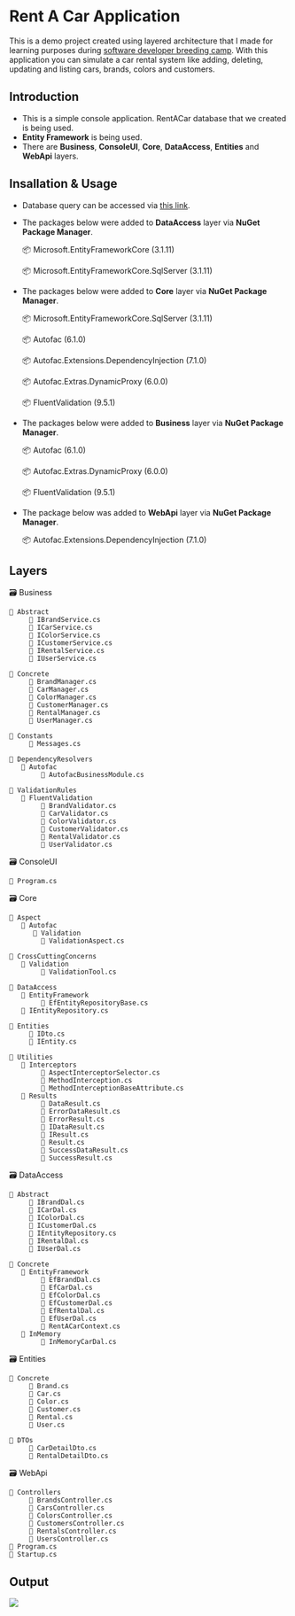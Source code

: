 # Rent A Car Application
This is a demo project created using layered architecture that I made for learning purposes during [software developer breeding camp](https://www.kodlama.io/p/yazilim-gelistirici-yetistirme-kampi). With this application you can simulate a car rental system like adding, deleting, updating and listing cars, brands, colors and customers.
## Introduction
* This is a simple console application. RentACar database that we created is being used.
* **Entity Framework** is being used.
* There are **Business**, **ConsoleUI**, **Core**, **DataAccess**, **Entities** and **WebApi** layers.
## Insallation & Usage
* Database query can be accessed via [this link](https://github.com/SerkanTarakci/Rent-A-Car-Application/tree/master/SqlQueries).
* The packages below were added to **DataAccess** layer via **NuGet Package Manager**.

     📦 Microsoft.EntityFrameworkCore (3.1.11)

     📦 Microsoft.EntityFrameworkCore.SqlServer (3.1.11)

* The packages below were added to **Core** layer via **NuGet Package Manager**.

     📦 Microsoft.EntityFrameworkCore.SqlServer (3.1.11)
     
     📦 Autofac (6.1.0)
     
     📦 Autofac.Extensions.DependencyInjection (7.1.0)
     
     📦 Autofac.Extras.DynamicProxy (6.0.0)
     
     📦 FluentValidation (9.5.1)

* The packages below were added to **Business** layer via **NuGet Package Manager**.

     📦 Autofac (6.1.0)
     
     📦 Autofac.Extras.DynamicProxy (6.0.0)
     
     📦 FluentValidation (9.5.1)

* The package below was added to **WebApi** layer via **NuGet Package Manager**.

     📦 Autofac.Extensions.DependencyInjection (7.1.0)

## Layers
🗃 Business

    📂 Abstract
         📃 IBrandService.cs
         📃 ICarService.cs
         📃 IColorService.cs
         📃 ICustomerService.cs
         📃 IRentalService.cs
         📃 IUserService.cs
         
    📂 Concrete
         📃 BrandManager.cs
         📃 CarManager.cs
         📃 ColorManager.cs
         📃 CustomerManager.cs
         📃 RentalManager.cs
         📃 UserManager.cs
         
    📂 Constants
         📃 Messages.cs        
         
    📂 DependencyResolvers
       📂 Autofac
            📃 AutofacBusinessModule.cs
         
    📂 ValidationRules
       📂 FluentValidation
            📃 BrandValidator.cs  
            📃 CarValidator.cs  
            📃 ColorValidator.cs  
            📃 CustomerValidator.cs  
            📃 RentalValidator.cs  
            📃 UserValidator.cs  
            
🗃 ConsoleUI

    📃 Program.cs            
            
🗃 Core

    📂 Aspect
       📂 Autofac
          📂 Validation
            📃 ValidationAspect.cs
         
    📂 CrossCuttingConcerns
       📂 Validation
            📃 ValidationTool.cs
            
    📂 DataAccess
       📂 EntityFramework
            📃 EfEntityRepositoryBase.cs
       📃 IEntityRepository.cs     
    
    📂 Entities
         📃 IDto.cs
         📃 IEntity.cs 
         
    📂 Utilities
       📂 Interceptors    
            📃 AspectInterceptorSelector.cs
            📃 MethodInterception.cs
            📃 MethodInterceptionBaseAttribute.cs
       📂 Results    
            📃 DataResult.cs
            📃 ErrorDataResult.cs
            📃 ErrorResult.cs
            📃 IDataResult.cs
            📃 IResult.cs
            📃 Result.cs
            📃 SuccessDataResult.cs
            📃 SuccessResult.cs
            
🗃 DataAccess

    📂 Abstract
         📃 IBrandDal.cs
         📃 ICarDal.cs
         📃 IColorDal.cs
         📃 ICustomerDal.cs
         📃 IEntityRepository.cs
         📃 IRentalDal.cs
         📃 IUserDal.cs

    📂 Concrete
       📂 EntityFramework
            📃 EfBrandDal.cs
            📃 EfCarDal.cs
            📃 EfColorDal.cs
            📃 EfCustomerDal.cs
            📃 EfRentalDal.cs
            📃 EfUserDal.cs
            📃 RentACarContext.cs
       📂 InMemory
            📃 InMemoryCarDal.cs

🗃 Entities    

    📂 Concrete
         📃 Brand.cs
         📃 Car.cs
         📃 Color.cs
         📃 Customer.cs
         📃 Rental.cs
         📃 User.cs
         
    📂 DTOs
         📃 CarDetailDto.cs
         📃 RentalDetailDto.cs

🗃 WebApi

    📂 Controllers
         📃 BrandsController.cs
         📃 CarsController.cs
         📃 ColorsController.cs
         📃 CustomersController.cs
         📃 RentalsController.cs
         📃 UsersController.cs
    📃 Program.cs
    📃 Startup.cs
## Output

![](https://cdn-images-1.medium.com/max/1200/1*9O2yDoMNel2g24HKCgok6A.png)





